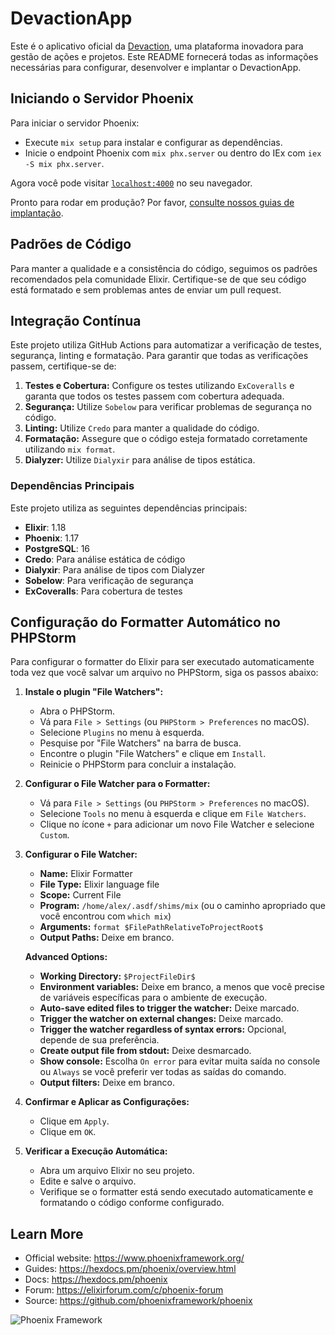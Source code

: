 # DevactionApp

Este é o aplicativo oficial da [Devaction](https://devaction.com.br), uma plataforma inovadora para gestão de ações e projetos. Este README fornecerá todas as informações necessárias para configurar, desenvolver e implantar o DevactionApp.

## Iniciando o Servidor Phoenix

Para iniciar o servidor Phoenix:

* Execute `mix setup` para instalar e configurar as dependências.
* Inicie o endpoint Phoenix com `mix phx.server` ou dentro do IEx com `iex -S mix phx.server`.

Agora você pode visitar [`localhost:4000`](http://localhost:4000) no seu navegador.

Pronto para rodar em produção? Por favor, [consulte nossos guias de implantação](https://hexdocs.pm/phoenix/deployment.html).

## Padrões de Código

Para manter a qualidade e a consistência do código, seguimos os padrões recomendados pela comunidade Elixir. Certifique-se de que seu código está formatado e sem problemas antes de enviar um pull request.

## Integração Contínua

Este projeto utiliza GitHub Actions para automatizar a verificação de testes, segurança, linting e formatação. Para garantir que todas as verificações passem, certifique-se de:

1. **Testes e Cobertura:** Configure os testes utilizando `ExCoveralls` e garanta que todos os testes passem com cobertura adequada.
2. **Segurança:** Utilize `Sobelow` para verificar problemas de segurança no código.
3. **Linting:** Utilize `Credo` para manter a qualidade do código.
4. **Formatação:** Assegure que o código esteja formatado corretamente utilizando `mix format`.
5. **Dialyzer:** Utilize `Dialyxir` para análise de tipos estática.

### Dependências Principais

Este projeto utiliza as seguintes dependências principais:

- **Elixir**: 1.18
- **Phoenix**: 1.17
- **PostgreSQL**: 16
- **Credo**: Para análise estática de código
- **Dialyxir**: Para análise de tipos com Dialyzer
- **Sobelow**: Para verificação de segurança
- **ExCoveralls**: Para cobertura de testes

## Configuração do Formatter Automático no PHPStorm

Para configurar o formatter do Elixir para ser executado automaticamente toda vez que você salvar um arquivo no PHPStorm, siga os passos abaixo:

1. **Instale o plugin "File Watchers":**
    - Abra o PHPStorm.
    - Vá para `File > Settings` (ou `PHPStorm > Preferences` no macOS).
    - Selecione `Plugins` no menu à esquerda.
    - Pesquise por "File Watchers" na barra de busca.
    - Encontre o plugin "File Watchers" e clique em `Install`.
    - Reinicie o PHPStorm para concluir a instalação.

2. **Configurar o File Watcher para o Formatter:**
    - Vá para `File > Settings` (ou `PHPStorm > Preferences` no macOS).
    - Selecione `Tools` no menu à esquerda e clique em `File Watchers`.
    - Clique no ícone `+` para adicionar um novo File Watcher e selecione `Custom`.

3. **Configurar o File Watcher:**
    - **Name:** Elixir Formatter
    - **File Type:** Elixir language file
    - **Scope:** Current File
    - **Program:** `/home/alex/.asdf/shims/mix` (ou o caminho apropriado que você encontrou com `which mix`)
    - **Arguments:** `format $FilePathRelativeToProjectRoot$`
    - **Output Paths:** Deixe em branco.

   **Advanced Options:**
    - **Working Directory:** `$ProjectFileDir$`
    - **Environment variables:** Deixe em branco, a menos que você precise de variáveis específicas para o ambiente de execução.
    - **Auto-save edited files to trigger the watcher:** Deixe marcado.
    - **Trigger the watcher on external changes:** Deixe marcado.
    - **Trigger the watcher regardless of syntax errors:** Opcional, depende de sua preferência.
    - **Create output file from stdout:** Deixe desmarcado.
    - **Show console:** Escolha `On error` para evitar muita saída no console ou `Always` se você preferir ver todas as saídas do comando.
    - **Output filters:** Deixe em branco.

4. **Confirmar e Aplicar as Configurações:**
    - Clique em `Apply`.
    - Clique em `OK`.

5. **Verificar a Execução Automática:**
    - Abra um arquivo Elixir no seu projeto.
    - Edite e salve o arquivo.
    - Verifique se o formatter está sendo executado automaticamente e formatando o código conforme configurado.

## Learn More

- Official website: https://www.phoenixframework.org/
- Guides: https://hexdocs.pm/phoenix/overview.html
- Docs: https://hexdocs.pm/phoenix
- Forum: https://elixirforum.com/c/phoenix-forum
- Source: https://github.com/phoenixframework/phoenix

![Phoenix Framework](https://raw.githubusercontent.com/phoenixframework/phoenix/master/priv/static/images/phoenix.png)
